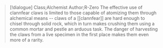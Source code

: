 >[!dialogue] Class;Alchemist Author;R-Zero
>The effective use of clannfear claws is limited to those capable of atomizing them through alchemical means -- claws of a [[clannfear]] are hard enough to chisel through solid rock, which in turn makes crushing them using a common mortar and pestle an arduous task. The danger of harvesting the claws from a live specimen in the first place makes them even more of a rarity.